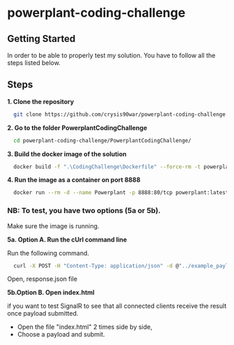 # powerplant-coding-challenge

## Getting Started

In order to be able to properly test my solution.
You have to follow all the steps listed below.

## Steps

**1. Clone the repository**

  ```bash
    git clone https://github.com/crysis90war/powerplant-coding-challenge.git
  ```

**2. Go to the folder PowerplantCodingChallenge**

  ```bash
    cd powerplant-coding-challenge/PowerplantCodingChallenge/
  ```

**3. Build the docker image of the solution**

  ```bash
    docker build -f ".\CodingChallenge\Dockerfile" --force-rm -t powerplant:latest .
  ```

**4. Run the image as a container on port 8888**

  ```bash
    docker run --rm -d --name Powerplant -p 8888:80/tcp powerplant:latest
  ```

### NB: To test, you have two options (5a or 5b).

Make sure the image is running.

**5a. Option A. Run the cUrl command line**

  Run the following command.
  
  ```bash
    curl -X POST -H "Content-Type: application/json" -d @"../example_payloads/payload1.json" http://localhost:8888/api/productionplan -o ../response.json
  ```

  Open, response.json file

**5b.Option B. Open index.html**

if you want to test SignalR to see that all connected clients receive the result once payload submitted.

  - Open the file "index.html" 2 times side by side,
  - Choose a payload and submit.